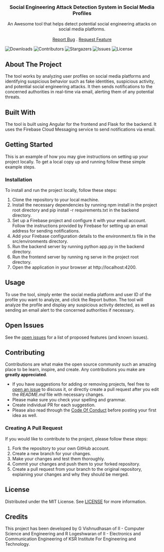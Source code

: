 <br/>
<p align="center">
  <h3 align="center">Social Engineering Attack Detection System in Social Media Profiles</h3>

  <p align="center">
    An Awesome tool that helps detect potential social engineering attacks on social media platforms.
    <br/>
    <br/>
    <a href="https://github.com/GVishnudhasan/social-engineering-detection/issues">Report Bug</a>
    .
    <a href="https://github.com/GVishnudhasan/social-engineering-detection/issues">Request Feature</a>
  </p>
</p>

![Downloads](https://img.shields.io/github/downloads/GVishnudhasan/social-engineering-detection/total) ![Contributors](https://img.shields.io/github/contributors/GVishnudhasan/social-engineering-detection?color=dark-green) ![Stargazers](https://img.shields.io/github/stars/GVishnudhasan/social-engineering-detection?style=social) ![Issues](https://img.shields.io/github/issues/GVishnudhasan/social-engineering-detection) ![License](https://img.shields.io/github/license/GVishnudhasan/social-engineering-detection) 

## About The Project

The tool works by analyzing user profiles on social media platforms and identifying suspicious behavior such as fake identities, suspicious activity, and potential social engineering attacks. It then sends notifications to the concerned authorities in real-time via email, alerting them of any potential threats.

## Built With

The tool is built using Angular for the frontend and Flask for the backend. It uses the Firebase Cloud Messaging service to send notifications via email.

## Getting Started

This is an example of how you may give instructions on setting up your project locally.
To get a local copy up and running follow these simple example steps.

### Installation

To install and run the project locally, follow these steps:

1. Clone the repository to your local machine.
2. Install the necessary dependencies by running npm install in the project root directory and pip install -r requirements.txt in the backend directory.
3. Set up a Firebase project and configure it with your email account. Follow the instructions provided by Firebase for setting up an email address for sending notifications.
4. Add your Firebase configuration details to the environment.ts file in the src/environments directory.
5. Run the backend server by running python app.py in the backend directory.
6. Run the frontend server by running ng serve in the project root directory.
7. Open the application in your browser at http://localhost:4200.

## Usage

To use the tool, simply enter the social media platform and user ID of the profile you want to analyze, and click the Report button. The tool will analyze the profile and display any suspicious activity detected, as well as sending an email alert to the concerned authorities if necessary.

## Open Issues

See the [open issues](https://github.com/GVishnudhasan/social-engineering-detection/issues) for a list of proposed features (and known issues).

## Contributing

Contributions are what make the open source community such an amazing place to be learn, inspire, and create. Any contributions you make are **greatly appreciated**.
* If you have suggestions for adding or removing projects, feel free to [open an issue](https://github.com/GVishnudhasan/NoDueProject/issues/new) to discuss it, or directly create a pull request after you edit the *README.md* file with necessary changes.
* Please make sure you check your spelling and grammar.
* Create individual PR for each suggestion.
* Please also read through the [Code Of Conduct](https://github.com/GVishnudhasan/social-engineering-detection/blob/main/CODE_OF_CONDUCT.md) before posting your first idea as well.

### Creating A Pull Request

If you would like to contribute to the project, please follow these steps:

1. Fork the repository to your own GitHub account.
2. Create a new branch for your changes.
3. Make your changes and test them thoroughly.
4. Commit your changes and push them to your forked repository.
5. Create a pull request from your branch to the original repository, explaining your changes and why they should be merged.

## License

Distributed under the MIT License. See [LICENSE](https://github.com/GVishnudhasan/social-engineering-detection/blob/main/LICENSE.md) for more information.

## Credits
This project has been developed by G Vishnudhasan of II - Computer Science and Engineering and R Logeshwaran of II - Electronics and Communication Engineering of KSR Institute For Engineering and Technology.

